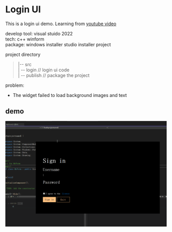 # Login UI

This is a login ui demo. Learning from [youtube video](https://www.youtube.com/playlist?list=PL2i17lRog5pASWhmwGoKSMSbE4pzXxZxB)

develop tool: visual stuido 2022  
tech: c++ winform  
package: windows installer studio installer project

project directory  
> |-- src  
> |    -- login    // login ui code  
> |    -- publish  // package the project  

problem:
* The widget failed to load background images and text

## demo
![image](assets/loginui.gif)


